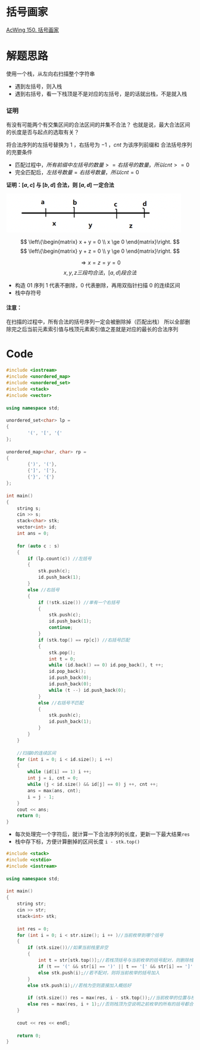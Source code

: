 # 括号画家
[AcWing 150. 括号画家](https://www.acwing.com/problem/content/152/)

# 解题思路
使用一个栈，从左向右扫描整个字符串
- 遇到左括号，则入栈
- 遇到右括号，看一下栈顶是不是对应的左括号，是的话就出栈，不是就入栈

### 证明
有没有可能两个有交集区间的合法区间的并集不合法？
也就是说，最大合法区间的长度是否与起点的选取有关？

将合法序列的左括号替换为 $1$ ，右括号为 $-1$ ，$cnt$ 为该序列前缀和
合法括号序列的充要条件
- 匹配过程中，$所有前缀中左括号的数量 >= 右括号的数量，所以cnt>=0$
- 完全匹配后，$左括号数量=右括号数量，所以cnt=0$

**证明：$[a,c]$ 与 $[b,d]$ 合法，则 $[a,d]$ 一定合法**

![](media/16589754186995.png)

$$
\left\{\begin{matrix} 
  x + y = 0 \\  
  x \ge  0
\end{matrix}\right.
$$
$$
\left\{\begin{matrix} 
  y + z = 0 \\  
  y \ge  0
\end{matrix}\right. 
$$

$$
\Rightarrow x=z=y=0
$$
$$
x,y,z三段均合法，[a,d]段合法
$$

- 构造 $01$ 序列 $1$ 代表不删除，$0$ 代表删除，再用双指针扫描 $0$ 的连续区间
- 栈中存符号

#### 注意：
在扫描的过程中，所有合法的括号序列一定会被删除掉（匹配出栈）
所以全部删除完之后当前元素索引值与栈顶元素索引值之差就是对应的最长的合法序列

# Code
```cpp
#include <iostream>
#include <unordered_map>
#include <unordered_set>
#include <stack>
#include <vector>

using namespace std;

unordered_set<char> lp =
{
        '(', '[', '{'
};

unordered_map<char, char> rp =
{
        {')', '('},
        {']', '['},
        {'}', '{'}
};

int main()
{
    string s;
    cin >> s;
    stack<char> stk;
    vector<int> id;
    int ans = 0;
    
    for (auto c : s)
    {
        if (lp.count(c)) //左括号
        {
            stk.push(c);
            id.push_back(1);
        }
        else //右括号
        {
            if (!stk.size()) //单有一个右括号
            {
                stk.push(c);
                id.push_back(1);
                continue;
            }
            if (stk.top() == rp[c]) //右括号匹配
            {
                stk.pop();
                int t = 0;
                while (id.back() == 0) id.pop_back(), t ++;
                id.pop_back();
                id.push_back(0);
                id.push_back(0);
                while (t --) id.push_back(0);
            }
            else //右括号不匹配
            {
                stk.push(c);
                id.push_back(1);
            }
        }
    }
    
    //扫描0的连续区间
    for (int i = 0; i < id.size(); i ++)
    {
        while (id[i] == 1) i ++;
        int j = i, cnt = 0;
        while (j < id.size() && id[j] == 0) j ++, cnt ++;
        ans = max(ans, cnt);
        i = j - 1;
    }
    cout << ans;
    return 0;
}
```
- 每次处理完一个字符后，就计算一下合法序列的长度，更新一下最大结果`res`
- 栈中存下标，方便计算删掉的区间长度 `i - stk.top()`

```cpp
#include <stack>
#include <cstdio>
#include <iostream>

using namespace std;

int main()
{
    string str;
    cin >> str;
    stack<int> stk;

    int res = 0;
    for (int i = 0; i < str.size(); i ++ )//当前枚举到哪个括号
    {
        if (stk.size())//如果当前栈里非空
        {
            int t = str[stk.top()];//若栈顶括号与当前枚举的括号配对，则删除栈顶元素
            if (t == '(' && str[i] == ')' || t == '[' && str[i] == ']' || t == '{' && str[i] == '}') stk.pop();
            else stk.push(i);//若不配对，则将当前枚举的括号加入
        }
        else stk.push(i);//若栈为空则直接加入概括好

        if (stk.size()) res = max(res, i - stk.top());//当前枚举的位置与栈顶的距离即为删除的元素的个数即连续括号的长度
        else res = max(res, i + 1);//否则栈顶为空说明之前枚举的所有的括号都合法，因为下标从0开始，所以要加1
    }

    cout << res << endl;

    return 0;
}
```